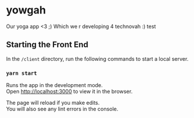 # yowgah

Our yoga app &lt;3 ;)
Which we r developing 4 technovah :) test

## Starting the Front End

In the `/client` directory, run the following commands to start a local server.

### `yarn start`

Runs the app in the development mode.\
Open [http://localhost:3000](http://localhost:3000) to view it in the browser.

The page will reload if you make edits.\
You will also see any lint errors in the console.
